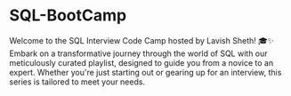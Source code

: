# SQL-BootCamp
Welcome to the SQL Interview Code Camp hosted by Lavish Sheth! 🎓✨  Embark on a transformative journey through the world of SQL with our meticulously curated playlist, designed to guide you from a novice to an expert. Whether you're just starting out or gearing up for an interview, this series is tailored to meet your needs.
